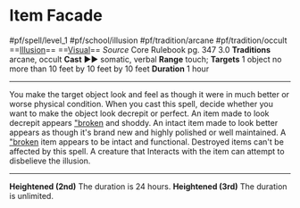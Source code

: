# Item Facade
#pf/spell/level_1 #pf/school/illusion #pf/tradition/arcane #pf/tradition/occult
==[Illusion](../../../Traits/Illusion.md)== ==[Visual](../../../Traits/Visual.md)==
*Source* Core Rulebook pg. 347 3.0
**Traditions** arcane, occult
**Cast** ►► somatic, verbal
**Range** touch; **Targets** 1 object no more than 10 feet by 10 feet by 10 feet
**Duration** 1 hour

---
You make the target object look and feel as though it were in much better or worse physical condition. When you cast this spell, decide whether you want to make the object look decrepit or perfect. An item made to look decrepit appears ["broken]("broken) and shoddy. An intact item made to look better appears as though it's brand new and highly polished or well maintained. A ["broken]("broken) item appears to be intact and functional. Destroyed items can't be affected by this spell. A creature that Interacts with the item can attempt to disbelieve the illusion.
<hr>

**Heightened (2nd)** The duration is 24 hours.
**Heightened (3rd)** The duration is unlimited.